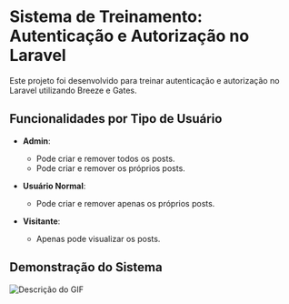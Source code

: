 # Sistema de Treinamento: Autenticação e Autorização no Laravel

Este projeto foi desenvolvido para treinar autenticação e autorização no Laravel utilizando Breeze e Gates.

## Funcionalidades por Tipo de Usuário

- **Admin**:
  - Pode criar e remover todos os posts.
  - Pode criar e remover os próprios posts.

- **Usuário Normal**:
  - Pode criar e remover apenas os próprios posts.

- **Visitante**:
  - Apenas pode visualizar os posts.

## Demonstração do Sistema

![Descrição do GIF](https://raw.githubusercontent.com/alencarrkevin/laravel_studies_11/public/gif.gif)
